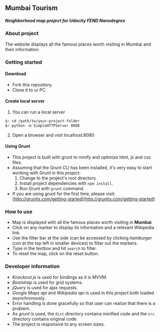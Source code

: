 ## Mumbai Tourism
##### Neighborhood map project for Udacity FEND Nanodegree

### About project
The website displays all the famous places worth visiting in Mumbai and their information.

### Getting started

#### Download
* Fork this repository.
* Clone it to ur PC.

#### Create local server
1. You can run a local server

  ```bash
  $> cd /path/to/your-project-folder
  $> python -m SimpleHTTPServer 8080
  ```
2. Open a browser and visit localhost:8080

#### Using Grunt
* This project is built with grunt to minify and optimize html, js and css files.
* Assuming that the Grunt CLI has been installed, it's very easy to start working with Grunt in this project:
  1. Change to the project's root directory.
  2. Install project dependencies with ```npm install```.
  3. Run Grunt with ```grunt``` command.
* If you are using grunt for the first time, please visit: [http://gruntjs.com/getting-started](http://gruntjs.com/getting-started)

### How to use
* Map is displayed with all the famous places worth visiting in **Mumbai**.
* Click on any marker to display its information and a relevant Wikipedia link.
* Use the filter bar at the side (can be accessed by clicking *hamburger icon* at the top left in smaller devices) to filter out the markers.
* Type in the textbox and hit ```search``` to filter.
* To reset the map, click on the reset button.

### Developer information
* *Knockout.js* is used for bindings as it is MVVM.
* *Bootstrap* is used for grid systems.
* *jQuery* is used for ajax requests.
* *Google Maps api* and *Wikipedia api* is used in this project both loaded asynchronously.
* Error handling is done gracefully so that user can realize that there is a problem.
* As *grunt* is used, the ```dist``` directory contains minified code and the ```src``` directory contains original code.
* The project is responsive to any screen sizes.
